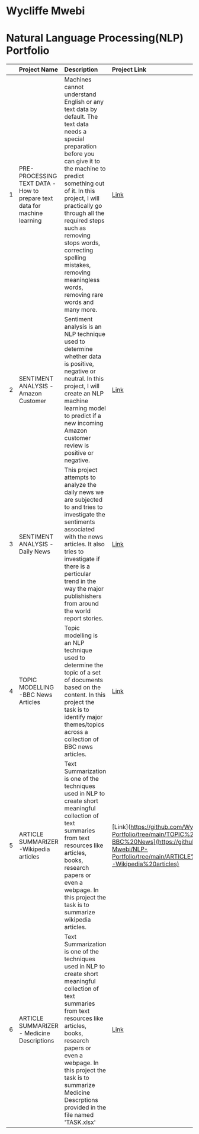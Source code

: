 # Wycliffe Mwebi
# Natural Language Processing(NLP) Portfolio

| | Project Name  | Description    | Project Link   | 
|---:|:-------------|:-----------|:------|
| 1 | PRE-PROCESSING TEXT DATA -How to prepare text data for machine learning   | Machines cannot understand English or any text data by default. The text data needs a special preparation before you can give it to the machine to predict something out of it. In this project, I will practically go through all the required steps such as removing stops words, correcting spelling mistakes, removing meaningless words, removing rare words and many more.   | [Link](https://github.com/Wycliffe-Mwebi/NLP-Portfolio/tree/main/01-PRE-PROCESSING%20TEXT%20DATA)  |                
| 2 | SENTIMENT ANALYSIS -Amazon Customer  | Sentiment analysis is an NLP technique used to determine whether data is positive, negative or neutral. In this project, I will create an NLP machine learning model to predict if a new incoming Amazon customer review is positive or negative.  | [Link](https://github.com/Wycliffe-Mwebi/NLP-Portfolio/tree/main/SENTIMENT%20ANALYSIS%20-Amazon%20Customer)   | 
| 3 |SENTIMENT ANALYSIS -Daily News  | This project attempts to analyze the daily news we are subjected to and tries to investigate the sentiments associated with the news articles. It also tries to investigate if there is a perticular trend in the way the major publishishers from around the world report stories.  | [Link](https://github.com/Wycliffe-Mwebi/NLP-Portfolio/tree/main/SENTIMENT%20ANALYSIS%20-Daily%20News)   | 
| 4 |TOPIC MODELLING -BBC News Articles | Topic modelling is an NLP technique used to determine the topic of a set of documents based on the content. In this project the task is to identify major themes/topics across a collection of BBC news articles.    | [Link](https://github.com/Wycliffe-Mwebi/NLP-Portfolio/tree/main/TOPIC%20MODELLING%20-BBC%20News)  | 
| 5 |ARTICLE SUMMARIZER -Wikipedia articles | Text Summarization is one of the techniques used in NLP to create short meaningful collection of text summaries from text resources like articles, books, research papers or even a webpage. In this project the task is to summarize wikipedia articles.    | [Link](https://github.com/Wycliffe-Mwebi/NLP-Portfolio/tree/main/TOPIC%20MODELLING%20-BBC%20News](https://github.com/Wycliffe-Mwebi/NLP-Portfolio/tree/main/ARTICLE%20SUMMARIZER%20-Wikipedia%20articles)  |
| 6 |ARTICLE SUMMARIZER - Medicine Descriptions | Text Summarization is one of the techniques used in NLP to create short meaningful collection of text summaries from text resources like articles, books, research papers or even a webpage. In this project the task is to summarize Medicine Descrptions provided in the file named 'TASK.xlsx'    | [Link](https://github.com/Wycliffe-Mwebi/NLP-Portfolio/tree/main/ARTICLE%20SUMMARIZER%20-%20Medicine%20Descriptions)  |

